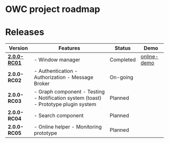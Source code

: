 OWC project roadmap
===================

# Releases

| Version                                                                                     | Features                                                                                 | Status    | Demo                      |
|---------------------------------------------------------------------------------------------|------------------------------------------------------------------------------------------|-----------|---------------------------|
| [**2.0.0-RC01**](https://github.com/SentinelDataHubOWC/starter-kit/releases/tag/2.0.0-RC01) |  - Window manager                                                                        | Completed | [online-demo](https://sentineldatahubowc.github.io/ROADMAP/2.0.0-RC01/build/default/) |
| **2.0.0-RC02**                                                                              |  - Authentication   - Authorization   - Message Broker                                   | On-going  |                           |
| **2.0.0-RC03**                                                                              |  - Graph component  - Testing   - Notification system (toast)  - Prototype plugin system | Planned   |                           |
| **2.0.0-RC04**                                                                              |  - Search component                                                                      | Planned   |                           |
| **2.0.0-RC05**                                                                              |  - Online helper   - Monitoring prototype                                                | Planned   |                           |